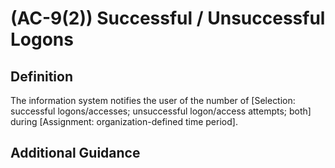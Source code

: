 
# (AC-9(2)) Successful / Unsuccessful Logons

## Definition

The information system notifies the user of the number of [Selection: successful logons/accesses; unsuccessful logon/access attempts; both] during [Assignment: organization-defined time period].

## Additional Guidance


